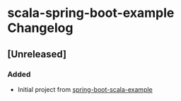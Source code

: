 # scala-spring-boot-example Changelog

## [Unreleased]

### Added

- Initial project from [spring-boot-scala-example](https://github.com/jecklgamis/spring-boot-scala-example)
